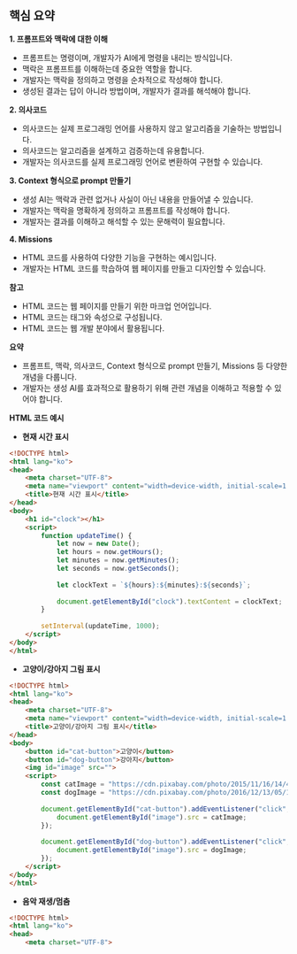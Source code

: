## 핵심 요약

**1. 프롬프트와 맥락에 대한 이해**

* 프롬프트는 명령이며, 개발자가 AI에게 명령을 내리는 방식입니다.
* 맥락은 프롬프트를 이해하는데 중요한 역할을 합니다.
* 개발자는 맥락을 정의하고 명령을 순차적으로 작성해야 합니다.
* 생성된 결과는 답이 아니라 방법이며, 개발자가 결과를 해석해야 합니다.

**2. 의사코드**

* 의사코드는 실제 프로그래밍 언어를 사용하지 않고 알고리즘을 기술하는 방법입니다.
* 의사코드는 알고리즘을 설계하고 검증하는데 유용합니다.
* 개발자는 의사코드를 실제 프로그래밍 언어로 변환하여 구현할 수 있습니다.

**3. Context 형식으로 prompt 만들기**

* 생성 AI는 맥락과 관련 없거나 사실이 아닌 내용을 만들어낼 수 있습니다.
* 개발자는 맥락을 명확하게 정의하고 프롬프트를 작성해야 합니다.
* 개발자는 결과를 이해하고 해석할 수 있는 문해력이 필요합니다.

**4. Missions**

* HTML 코드를 사용하여 다양한 기능을 구현하는 예시입니다.
* 개발자는 HTML 코드를 학습하여 웹 페이지를 만들고 디자인할 수 있습니다.

**참고**

* HTML 코드는 웹 페이지를 만들기 위한 마크업 언어입니다.
* HTML 코드는 태그와 속성으로 구성됩니다.
* HTML 코드는 웹 개발 분야에서 활용됩니다.

**요약**

* 프롬프트, 맥락, 의사코드, Context 형식으로 prompt 만들기, Missions 등 다양한 개념을 다룹니다.
* 개발자는 생성 AI를 효과적으로 활용하기 위해 관련 개념을 이해하고 적용할 수 있어야 합니다.

**HTML 코드 예시**

* **현재 시간 표시**

```html
<!DOCTYPE html>
<html lang="ko">
<head>
    <meta charset="UTF-8">
    <meta name="viewport" content="width=device-width, initial-scale=1.0">
    <title>현재 시간 표시</title>
</head>
<body>
    <h1 id="clock"></h1>
    <script>
        function updateTime() {
            let now = new Date();
            let hours = now.getHours();
            let minutes = now.getMinutes();
            let seconds = now.getSeconds();
            
            let clockText = `${hours}:${minutes}:${seconds}`;
            
            document.getElementById("clock").textContent = clockText;
        }
        
        setInterval(updateTime, 1000);
    </script>
</body>
</html>
```

* **고양이/강아지 그림 표시**

```html
<!DOCTYPE html>
<html lang="ko">
<head>
    <meta charset="UTF-8">
    <meta name="viewport" content="width=device-width, initial-scale=1.0">
    <title>고양이/강아지 그림 표시</title>
</head>
<body>
    <button id="cat-button">고양이</button>
    <button id="dog-button">강아지</button>
    <img id="image" src="">
    <script>
        const catImage = "https://cdn.pixabay.com/photo/2015/11/16/14/43/cat-1045782_1280.jpg";
        const dogImage = "https://cdn.pixabay.com/photo/2016/12/13/05/15/puppy-1903313_1280.jpg";
        
        document.getElementById("cat-button").addEventListener("click", () => {
            document.getElementById("image").src = catImage;
        });
        
        document.getElementById("dog-button").addEventListener("click", () => {
            document.getElementById("image").src = dogImage;
        });
    </script>
</body>
</html>
```

* **음악 재생/멈춤**

```html
<!DOCTYPE html>
<html lang="ko">
<head>
    <meta charset="UTF-8">